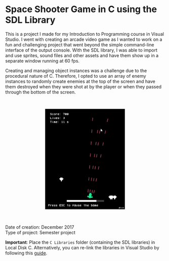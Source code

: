 # Space Shooter Game in C using the SDL Library

This is a project I made for my Introduction to Programming course in Visual Studio. I went with creating an arcade video game as I wanted to work on a fun and challenging project that went beyond the simple command-line interface of the output console. With the SDL library, I was able to import and use sprites, sound files and other assets and have them show up in a separate window running at 60 fps.

Creating and managing object instances was a challenge due to the procedural nature of C. Therefore, I opted to use an array of enemy instances to randomly create enemies at the top of the screen and have them destroyed when they were shot at by the player or when they passed through the bottom of the screen.

</br  >
<p align="center">
  <img alt="HeHe" src="shooter-gif.gif" width=50%>
</p>
</br  >

Date of creation: December 2017  
Type of project: Semester project

**Important**: Place the <code>C Libraries</code> folder (containing the SDL libraries) in Local Disk C. Alternatively, you can re-link the libraries in Visual Studio by following this [guide](https://www.wikihow.com/Set-Up-SDL-with-Visual-Studio).
